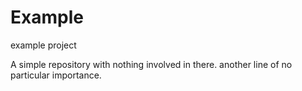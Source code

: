 # Example
example project

A simple repository with nothing involved in there.
another line of no particular importance.
